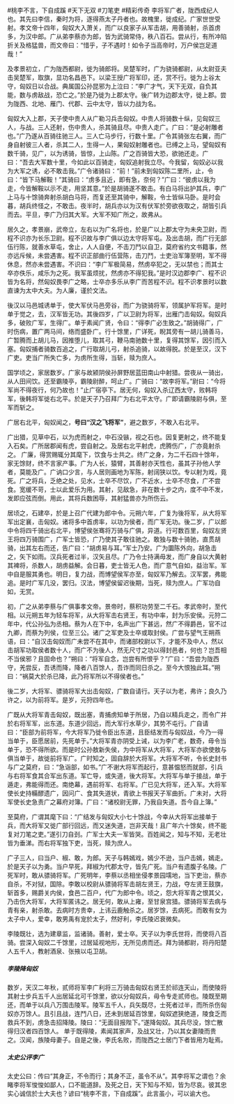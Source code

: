 #桃李不言，下自成蹊 #天下无双 #刀笔吏  #精彩传奇
李将军广者，陇西成纪人也。其先曰李信，秦时为将，逐得燕太子丹者也。故槐里，徙成纪。广家世世受射。孝文帝十四年，匈奴大入萧关，而广以良家子从军击胡，用善骑射，杀首虏多，为汉中郎。广从弟李蔡亦为郎，皆为武骑常侍，秩八百石。尝从行，有所冲陷折关及格猛兽，而文帝曰：“惜乎，子不遇时！如令子当高帝时，万户侯岂足道哉！”

及孝景初立，广为陇西都尉，徙为骑郎将。吴楚军时，广为骁骑都尉，从太尉亚夫击吴楚军，取旗，显功名昌邑下。以梁王授广将军印，还，赏不行。徙为上谷太守，匈奴日以合战。典属国公孙昆邪为上泣曰：“李广才气，天下无双，自负其能，数与虏敌战，恐亡之。”於是乃徙为上郡太守。後广转为边郡太守，徙上郡。尝为陇西、北地、雁门、代郡、云中太守，皆以力战为名。

匈奴大入上郡，天子使中贵人从广勒习兵击匈奴。中贵人将骑数十纵，见匈奴三人，与战。三人还射，伤中贵人，杀其骑且尽。中贵人走广。广曰：“是必射雕者也。”广乃遂从百骑往驰三人。三人亡马步行，行数十里。广令其骑张左右翼，而广身自射彼三人者，杀其二人，生得一人，果匈奴射雕者也。已缚之上马，望匈奴有数千骑，见广，以为诱骑，皆惊，上山陈。广之百骑皆大恐，欲驰还走。广曰：“吾去大军数十里，今如此以百骑走，匈奴追射我立尽。今我留，匈奴必以我为大军之诱，必不敢击我。”广令诸骑曰：“前！”前未到匈奴陈二里所，止，令曰：“皆下马解鞍！”其骑曰：“虏多且近，即有急，奈何？”广曰：“彼虏以我为走，今皆解鞍以示不走，用坚其意。”於是胡骑遂不敢击。有白马将出护其兵，李广上马与十馀骑奔射杀胡白马将，而复还至其骑中，解鞍，令士皆纵马卧。是时会暮，胡兵终怪之，不敢击。夜半时，胡兵亦以为汉有伏军於旁欲夜取之，胡皆引兵而去。平旦，李广乃归其大军。大军不知广所之，故弗从。

居久之，孝景崩，武帝立，左右以为广名将也，於是广以上郡太守为未央卫尉，而程不识亦为长乐卫尉。程不识故与李广俱以边太守将军屯。及出击胡，而广行无部伍行陈，就善水草屯，舍止，人人自便，不击刀鬥以自卫，莫府省约文书籍事，然亦远斥候，未尝遇害。程不识正部曲行伍营陈，击刀鬥，士吏治军簿至明，军不得休息，然亦未尝遇害。不识曰：“李广军极简易，然虏卒犯之，无以禁也；而其士卒亦佚乐，咸乐为之死。我军虽烦扰，然虏亦不得犯我。”是时汉边郡李广、程不识皆为名将，然匈奴畏李广之略，士卒亦多乐从李广而苦程不识。程不识孝景时以数直谏为太中大夫。为人廉，谨於文法。 

後汉以马邑城诱单于，使大军伏马邑旁谷，而广为骁骑将军，领属护军将军。是时单于觉之，去，汉军皆无功。其後四岁，广以卫尉为将军，出雁门击匈奴。匈奴兵多，破败广军，生得广。单于素闻广贤，令曰：“得李广必生致之。”胡骑得广，广时伤病，置广两马间，络而盛卧广。行十馀里，广详死，睨其旁有一胡儿骑善马，广暂腾而上胡儿马，因推堕儿，取其弓，鞭马南驰数十里，复得其馀军，因引而入塞。匈奴捕者骑数百追之，广行取胡儿弓，射杀追骑，以故得脱。於是至汉，汉下广吏。吏当广所失亡多，为虏所生得，当斩，赎为庶人。

国学顷之，家居数岁。广家与故颍阴侯孙屏野居蓝田南山中射猎。尝夜从一骑出，从人田间饮。还至霸陵亭，霸陵尉醉，呵止广。广骑曰：“故李将军。”尉曰：“今将军尚不得夜行，何乃故也！”止广宿亭下。居无何，匈奴入杀辽西太守，败韩将军，後韩将军徙右北平。於是天子乃召拜广为右北平太守。广即请霸陵尉与俱，至军而斩之。

广居右北平，匈奴闻之，**号曰“汉之飞将军”**，避之数岁，不敢入右北平。

广出猎，见草中石，以为虎而射之，中石没镞，视之石也。因复更射之，终不能复入石矣。广所居郡闻有虎，尝自射之。及居右北平射虎，虎腾伤广，广亦竟射杀之。 
广廉，得赏赐辄分其麾下，饮食与士共之。终广之身，为二千石四十馀年，家无馀财，终不言家产事。广为人长，猿臂，其善射亦天性也，虽其子孙他人学者，莫能及广。广讷口少言，与人居则画地为军陈，射阔狭以饮。专以射为戏，竟死。广之将兵，乏绝之处，见水，士卒不尽饮，广不近水，士卒不尽食，广不尝食。宽缓不苛，士以此爱乐为用。其射，见敌急，非在数十步之内，度不中不发，发即应弦而倒。用此，其将兵数困辱，其射猛兽亦为所伤云。

居顷之，石建卒，於是上召广代建为郎中令。元朔六年，广复为後将军，从大将军军出定襄，击匈奴。诸将多中首虏率，以功为侯者，而广军无功。後二岁，广以郎中令将四千骑出右北平，博望侯张骞将万骑与广俱，异道。行可数百里，匈奴左贤王将四万骑围广，广军士皆恐，广乃使其子敢往驰之。敢独与数十骑驰，直贯胡骑，出其左右而还，告广曰：“胡虏易与耳。”军士乃安。广为圜陈外向，胡急击之，矢下如雨。汉兵死者过半，汉矢且尽。广乃令士持满毋发，而广身自以大黄射其裨将，杀数人，胡虏益解。会日暮，吏士皆无人色，而广意气自如，益治军。军中自是服其勇也。明日，复力战，而博望侯军亦至，匈奴军乃解去。汉军罢，弗能追。是时广军几没，罢归。汉法，博望侯留迟後期，当死，赎为庶人。广军功自如，无赏。 

初，广之从弟李蔡与广俱事孝文帝。景帝时，蔡积功劳至二千石。孝武帝时，至代相。以元朔五年为轻车将军，从大将军击右贤王，有功中率，封为乐安侯。元狩二年中，代公孙弘为丞相。蔡为人在下中，名声出广下甚远，然广不得爵邑，官不过九卿，而蔡为列侯，位至三公。诸广之军吏及士卒或取封侯。广尝与望气王朔燕语，曰：“自汉击匈奴而广未尝不在其中，而诸部校尉以下，才能不及中人，然以击胡军功取侯者数十人，而广不为後人，然无尺寸之功以得封邑者，何也？岂吾相不当侯邪？且固命也？”朔曰：“将军自念，岂尝有所恨乎？”广曰：“吾尝为陇西守，羌尝反，吾诱而降，降者八百馀人，吾诈而同日杀之。至今大恨独此耳。”朔曰：“祸莫大於杀已降，此乃将军所以不得侯者也。” 

後二岁，大将军、骠骑将军大出击匈奴，广数自请行。天子以为老，弗许；良久乃许之，以为前将军。是岁，元狩四年也。 

广既从大将军青击匈奴，既出塞，青捕虏知单于所居，乃自以精兵走之，而令广并於右将军军，出东道。东道少回远，而大军行水草少，其势不屯行。广自请曰：“臣部为前将军，今大将军乃徙令臣出东道，且臣结发而与匈奴战，今乃一得当单于，臣愿居前，先死单于。”大将军青亦阴受上诫，以为李广老，数奇，毋令当单于，恐不得所欲。而是时公孙敖新失侯，为中将军从大将军，大将军亦欲使敖与俱当单于，故徙前将军广。广时知之，固自辞於大将军。大将军不听，令长史封书与广之莫府，曰：“急诣部，如书。”广不谢大将军而起行，意甚愠怒而就部，引兵与右将军食其合军出东道。军亡导，或失道，後大将军。大将军与单于接战，单于遁走，弗能得而还。南绝幕，遇前将军、右将军。广已见大将军，还入军。大将军使长史持糒醪遗广，因问广、食其失道状，青欲上书报天子军曲折。广未对，大将军使长史急责广之幕府对簿。广曰：“诸校尉无罪，乃我自失道。吾今自上簿。”

至莫府，广谓其麾下曰：“广结发与匈奴大小七十馀战，今幸从大将军出接单于兵，而大将军又徙广部行回远，而又迷失道，岂非天哉！且广年六十馀矣，终不能复对刀笔之吏。”遂引刀自刭。广军士大夫一军皆哭。百姓闻之，知与不知，无老壮皆为垂涕。而右将军独下吏，当死，赎为庶人。 

广子三人，曰当户、椒、敢，为郎。天子与韩嫣戏，嫣少不逊，当户击嫣，嫣走。於是天子以为勇。当户早死，拜椒为代郡太守，皆先广死。当户有遗腹子名陵。广死军时，敢从骠骑将军。广死明年，李蔡以丞相坐侵孝景园壖地，当下吏治，蔡亦自杀，不对狱，国除。李敢以校尉从骠骑将军击胡左贤王，力战，夺左贤王鼓旗，斩首多，赐爵关内侯，食邑二百户，代广为郎中令。顷之，怨大将军青之恨其父，乃击伤大将军，大将军匿讳之。居无何，敢从上雍，至甘泉宫猎。骠骑将军去病与青有亲，射杀敢。去病时方贵幸，上讳云鹿触杀之。居岁馀，去病死。而敢有女为太子中人，爱幸，敢男禹有宠於太子，然好利，李氏陵迟衰微矣。 

李陵既壮，选为建章监，监诸骑。善射，爱士卒。天子以为李氏世将，而使将八百骑。尝深入匈奴二千馀里，过居延视地形，无所见虏而还。拜为骑都尉，将丹阳楚人五千人，教射酒泉、张掖以屯卫胡。

##### 李陵降匈奴
数岁，天汉二年秋，贰师将军李广利将三万骑击匈奴右贤王於祁连天山，而使陵将其射士步兵五千人出居延北可千馀里，欲以分匈奴兵，毋令专走贰师也。陵既至期还，而单于以兵八万围击陵军。陵军五千人，兵矢既尽，士死者过半，而所杀伤匈奴亦万馀人。且引且战，连鬥八日，还未到居延百馀里，匈奴遮狭绝道，陵食乏而救兵不到，虏急击招降陵。陵曰：“无面目报陛下。”遂降匈奴。其兵尽没，馀亡散得归汉者四百馀人。
单于既得陵，素闻其家声，及战又壮，乃以其女妻陵而贵之。汉闻，族陵母妻子。自是之後，李氏名败，而陇西之士居门下者皆用为耻焉。 
##### 太史公评李广
太史公曰：传曰“其身正，不令而行；其身不正，虽令不从”。其李将军之谓也？余睹李将军悛悛如鄙人，口不能道辞。及死之日，天下知与不知，皆为尽哀。彼其忠实心诚信於士大夫也？谚曰“桃李不言，下自成蹊”。此言虽小，可以谕大也。